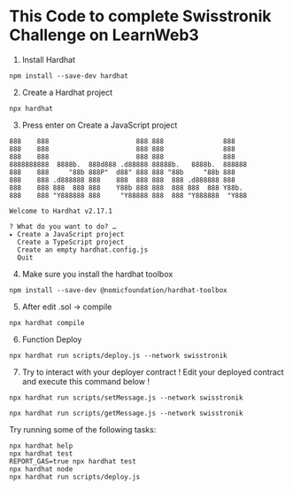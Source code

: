 # This Code to complete Swisstronik Challenge on LearnWeb3

1. Install Hardhat
```
npm install --save-dev hardhat
```
2.  Create a Hardhat project
```
npx hardhat
```
3. Press enter on Create a JavaScript project
```
888    888                      888 888               888
888    888                      888 888               888
888    888                      888 888               888
8888888888  8888b.  888d888 .d88888 88888b.   8888b.  888888
888    888     "88b 888P"  d88" 888 888 "88b     "88b 888
888    888 .d888888 888    888  888 888  888 .d888888 888
888    888 888  888 888    Y88b 888 888  888 888  888 Y88b.
888    888 "Y888888 888     "Y88888 888  888 "Y888888  "Y888

Welcome to Hardhat v2.17.1

? What do you want to do? …
▸ Create a JavaScript project
  Create a TypeScript project
  Create an empty hardhat.config.js
  Quit
```
4. Make sure you install the hardhat toolbox
```
npm install --save-dev @nomicfoundation/hardhat-toolbox
``` 
5. After edit .sol -> compile
```
npx hardhat compile
```
6. Function Deploy
```
npx hardhat run scripts/deploy.js --network swisstronik
```
7. Try to interact with your deployer contract
! Edit your deployed contract and execute this command below !
```
npx hardhat run scripts/setMessage.js --network swisstronik
```
```
npx hardhat run scripts/getMessage.js --network swisstronik
```


Try running some of the following tasks:

```shell
npx hardhat help
npx hardhat test
REPORT_GAS=true npx hardhat test
npx hardhat node
npx hardhat run scripts/deploy.js
```
